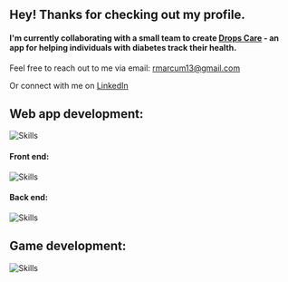 ## Hey! Thanks for checking out my profile.

#### I'm currently collaborating with a small team to create [Drops Care](https://github.com/jahorwitz/drops) - an app for helping individuals with diabetes track their health.

Feel free to reach out to me via email:
rmarcum13@gmail.com

Or connect with me on [LinkedIn](https://www.linkedin.com/in/rileymarcum/)

## Web app development:
![Skills](https://skillicons.dev/icons?i=js,ts,npm,git,github,postman,vscode,bash)

#### Front end:
![Skills](https://skillicons.dev/icons?i=react,html,tailwind,css,vite,webpack,figma)

#### Back end:
![Skills](https://skillicons.dev/icons?i=mongodb,express,nodejs,nginx,gcp,graphql)

## Game development:
![Skills](https://skillicons.dev/icons?i=godot,cs)

<!--
**Aivaxela/aivaxela** is a ✨ _special_ ✨ repository because its `README.md` (this file) appears on your GitHub profile.

Here are some ideas to get you started:

- 🔭 I’m currently working on ...
- 🌱 I’m currently learning ...
- 👯 I’m looking to collaborate on ...
- 🤔 I’m looking for help with ...
- 💬 Ask me about ...
- 📫 How to reach me: ...
- 😄 Pronouns: ...
- ⚡ Fun fact: ...
-->

